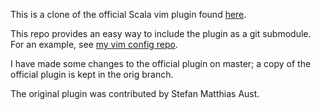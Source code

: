This is a clone of the official Scala vim plugin found
[here](https://github.com/scala/scala-dist/tree/master/tool-support/src/vim).

This repo provides an easy way to include the plugin as a git submodule. For an
example, see [my vim config repo](https://github.com/sidnair/vim-config).

I have made some changes to the official plugin on master; a copy of the
official plugin is kept in the orig branch.

The original plugin was contributed by Stefan Matthias Aust.
